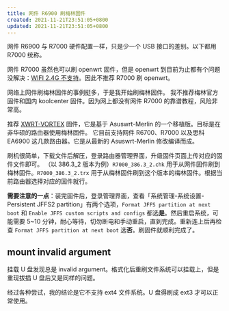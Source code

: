 ```yaml
---
title: 网件 R6900 刷梅林固件
created: 2021-11-21T23:51:05+0800
updated: 2021-11-21T23:51:05+0800
---
```



网件 R6900 与 R7000 硬件配置一样，只是少一个 USB 接口的差别。以下都用 R7000 统称。

网件 R7000 虽然也可以刷 openwrt 固件，但是 openwrt 到目前为止都有个问题没解决：[WIFI 2.4G 不支持](https://openwrt.org/unsupported/wifi_2.4ghz_partly)。因此不推荐 R7000 刷 openwrt。

网络上网件刷梅林固件的事例挺多，于是我开始刷梅林固件。
我不推荐梅林官方固件和国内 koolcenter 固件。因为网上都没有网件 R7000 的靠谱教程，风险非常高。

推荐 [XWRT-VORTEX](http://xvtx.ru/xwrt/about.htm) 固件，它是基于 Asuswrt-Merlin 的一个移植版。目标是在非华硕的路由器使用梅林固件。
它目前支持网件 R6700、R7000 以及思科 EA6900 这几款路由器。它是从最新的 Asuswrt-Merlin 修改编译而成。

刷机很简单，下载文件后解压，登录路由器管理界面，升级固件页面上传对应的固件文件即可。
（以 386.3_2 版本为例）`R7000_386.3_2.chk` 用于从网件固件刷到梅林固件。`R7000_386.3_2.trx` 用于从梅林固件刷到这个版本的梅林固件。根据当前路由器选择对应的固件就行。

**需要注意的一点**：装完固件后，登录管理界面，查看「系统管理-系统设置-Persistent JFFS2 partition」有两个选项，`Format JFFS partition at next boot`	和 `Enable JFFS custom scripts and configs`	都选**是**。然后重启系统，可能需要 5~10 分钟，耐心等待，切勿断电和手动重启，直到完成。重新连上后再检查 `Format JFFS partition at next boot` 选**否**。刷固件就顺利完成了。

## mount invalid argument

挂载 U 盘发现总是 invalid argument。格式化后重刷文件系统可以挂载上，但是重现拔插 U 盘后又是同样的问题。

经过各种尝试，我的结论是它不支持 ext4 文件系统。U 盘得刷成 ext3 才可以正常使用。

